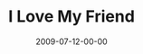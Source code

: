 ---
layout: message
category: message
series: "We Love Cincinnati"
title: "I Love My Friend"
date: 2009-07-12-00-00
message_id: 571
audio-description: "Alli Patterson talks about how relating to Jesus as a friend is essential to engaging in city-changing relationships."
audio: "http://s3.amazonaws.com/crossroadsaudiomessages/LoveMyFriend.mp3"
audio-title: "I Love My Friend"
audio-duration: "39:55"
notes-description: " "
notes: "http://www.crossroads.net/players/media/hq/we love cincinnati-friendship.pdf "
notes-title: "I Love My Friend (Study Notes)"
program-description: ""
program: "http://www.crossroads.net/players/media/hq/0711_12Program.pdf"
program-title: "I Love My Friend (Program)"
video-description: "Alli Patterson talks about how relating to Jesus as a friend is essential to engaging in city-changing relationships."
video-title: "I Love My Friend"
video: "https://s3.amazonaws.com/crossroadsvideomessages/071209.mp4"
video-poster: "https://www.crossroads.net/uploadedfiles/Picture 3.png"
---